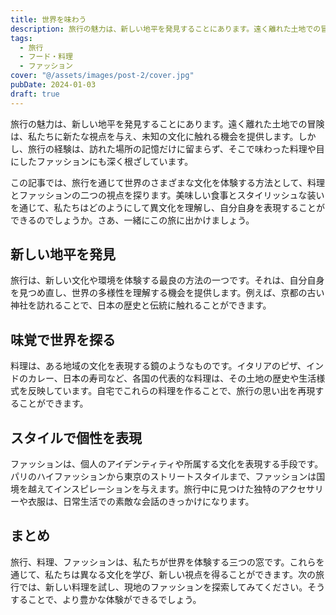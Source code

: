 ```yaml
---
title: 世界を味わう
description: 旅行の魅力は、新しい地平を発見することにあります。遠く離れた土地での冒険は、私たちに新たな視点を与え、未知の文化に触れる機会を提供します。しかし、旅行の経験は、訪れた場所の記憶だけに留まらず、そこで味わった料理や目にしたファッションにも深く根ざしています。この記事では、旅行を通じて世界のさまざまな文化を体験する方法として、料理とファッションの二つの視点を探ります。美味しい食事とスタイリッシュな装いを通じて、私たちはどのようにして異文化を理解し、自分自身を表現することができるのでしょうか。さあ、一緒にこの旅に出かけましょう。
tags:
  - 旅行
  - フード・料理
  - ファッション
cover: "@/assets/images/post-2/cover.jpg"
pubDate: 2024-01-03
draft: true
---
```


旅行の魅力は、新しい地平を発見することにあります。遠く離れた土地での冒険は、私たちに新たな視点を与え、未知の文化に触れる機会を提供します。しかし、旅行の経験は、訪れた場所の記憶だけに留まらず、そこで味わった料理や目にしたファッションにも深く根ざしています。

この記事では、旅行を通じて世界のさまざまな文化を体験する方法として、料理とファッションの二つの視点を探ります。美味しい食事とスタイリッシュな装いを通じて、私たちはどのようにして異文化を理解し、自分自身を表現することができるのでしょうか。さあ、一緒にこの旅に出かけましょう。

## 新しい地平を発見

旅行は、新しい文化や環境を体験する最良の方法の一つです。それは、自分自身を見つめ直し、世界の多様性を理解する機会を提供します。例えば、京都の古い神社を訪れることで、日本の歴史と伝統に触れることができます。

## 味覚で世界を探る

料理は、ある地域の文化を表現する鏡のようなものです。イタリアのピザ、インドのカレー、日本の寿司など、各国の代表的な料理は、その土地の歴史や生活様式を反映しています。自宅でこれらの料理を作ることで、旅行の思い出を再現することができます。

## スタイルで個性を表現

ファッションは、個人のアイデンティティや所属する文化を表現する手段です。パリのハイファッションから東京のストリートスタイルまで、ファッションは国境を越えてインスピレーションを与えます。旅行中に見つけた独特のアクセサリーや衣服は、日常生活での素敵な会話のきっかけになります。

## まとめ

旅行、料理、ファッションは、私たちが世界を体験する三つの窓です。これらを通じて、私たちは異なる文化を学び、新しい視点を得ることができます。次の旅行では、新しい料理を試し、現地のファッションを探索してみてください。そうすることで、より豊かな体験ができるでしょう。
